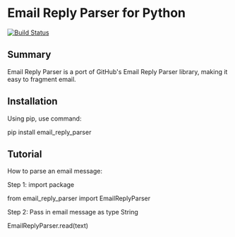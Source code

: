 # Email Reply Parser for Python

[![Build Status](https://secure.travis-ci.org/zapier/django-drip.png)](http://travis-ci.org/zapier/email_reply_parser)

## Summary

Email Reply Parser is a port of GitHub's Email Reply Parser library, making it easy to fragment email.

## Installation

Using pip, use command:

pip install email_reply_parser

## Tutorial

How to parse an email message:

Step 1: import package

from email_reply_parser import EmailReplyParser

Step 2: Pass in email message as type String

EmailReplyParser.read(text)


